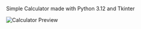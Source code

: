 Simple Calculator made with Python 3.12 and Tkinter

![Calculator Preview](https://github.com/user-attachments/assets/ea2bfa42-3c70-46a9-bd57-04fa135b5a13)
